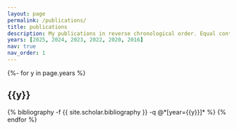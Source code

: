 ```yaml
---
layout: page
permalink: /publications/
title: publications
description: My publications in reverse chronological order. Equal contribution is denoted by *.
years: [2025, 2024, 2023, 2022, 2020, 2016]
nav: true
nav_order: 1
---
```

<!-- _pages/publications.md -->
<div class="publications">

{%- for y in page.years %}
  <h2 class="year">{{y}}</h2>
  {% bibliography -f {{ site.scholar.bibliography }} -q @*[year={{y}}]* %}
{% endfor %}

</div>
